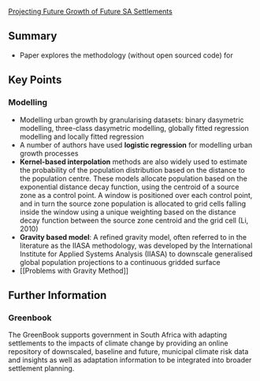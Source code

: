 [Projecting Future Growth of Future SA Settlements](https://pta-gis-2-web1.csir.co.za/portal/sharing/rest/content/items/c08a5f6a396e4ccb9e77f6a5b722fd11/data)

## Summary

- Paper explores the methodology (without open sourced code) for 

## Key Points

### Modelling

- Modelling urban growth by granularising datasets: binary dasymetric modelling, three-class dasymetric modelling, globally fitted regression  modelling and locally fitted regression
- A number of authors have used **logistic regression** for modelling urban growth processes
- **Kernel-based interpolation** methods are also widely used to estimate the probability of the population distribution based on the distance to the population centre. These models allocate population based on the exponential distance decay function, using the centroid of a source zone as a control point. A window is positioned over each control point, and in turn the source zone population is allocated to grid cells falling inside the window using a unique weighting based on the distance decay function between the source zone centroid and the grid cell (Li, 2010)
- **Gravity based model**: A refined gravity model, often referred to in the literature as the IIASA methodology, was developed by the International Institute for Applied Systems Analysis (IIASA) to downscale generalised global population projections to a continuous gridded surface
- [[Problems with Gravity Method]]

## Further Information

### Greenbook
The GreenBook supports government in South Africa with adapting settlements to the impacts of climate change by providing an online repository of downscaled, baseline and future, municipal climate risk data and insights as well as adaptation information to be integrated into broader settlement planning.